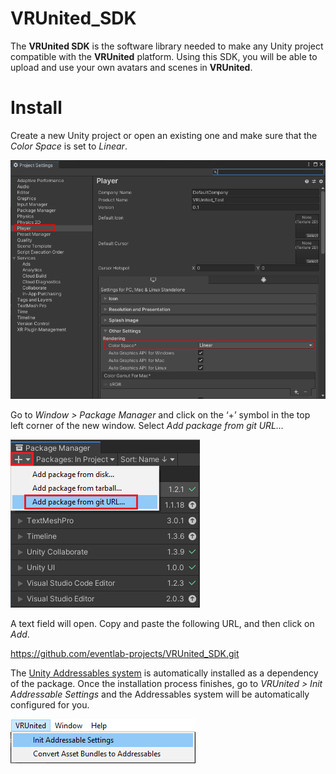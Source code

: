 # VRUnited_SDK

The __VRUnited SDK__ is the software library needed to make any Unity project compatible with the __VRUnited__ platform. Using this SDK, you will be able to upload and use your own avatars and scenes in __VRUnited__. 

# Install

Create a new Unity project or open an existing one and make sure that the _Color Space_ is set to _Linear_. 

![](/Documentation~/img/install/0000.png)

Go to _Window > Package Manager_ and click on the ‘+’ symbol in the top left corner of the new window. Select _Add package from git URL…_

![](/Documentation~/img/install/00.png)

A text field will open. Copy and paste the following URL, and then click on _Add_. 

https://github.com/eventlab-projects/VRUnited_SDK.git

The [Unity Addressables system](https://docs.unity3d.com/Packages/com.unity.addressables@1.19/manual/index.html) is automatically installed as a dependency of the package. Once the installation process finishes, go to _VRUnited > Init Addressable Settings_ and the Addressables system will be automatically configured for you. 

![](/Documentation~/img/install/setup000.png)
